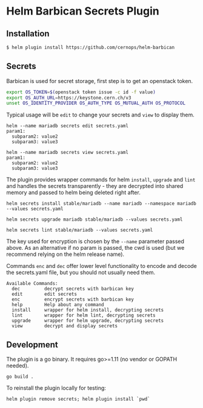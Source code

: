 # Helm Barbican Secrets Plugin

## Installation

```bash
$ helm plugin install https://github.com/cernops/helm-barbican
```

## Secrets

Barbican is used for secret storage, first step is to get an openstack token.

```bash
export OS_TOKEN=$(openstack token issue -c id -f value)
export OS_AUTH_URL=https://keystone.cern.ch/v3
unset OS_IDENTITY_PROVIDER OS_AUTH_TYPE OS_MUTUAL_AUTH OS_PROTOCOL
```

Typical usage will be `edit` to change your secrets and `view` to display them.

```
helm --name mariadb secrets edit secrets.yaml
param1:
  subparam2: value2
  subparam3: value3

helm --name mariadb secrets view secrets.yaml
param1:
  subparam2: value2
  subparam3: value3
```

The plugin provides wrapper commands for helm `install`, `upgrade` and `lint`
and handles the secrets transparently - they are decrypted into shared memory
and passed to helm being deleted right after.

```
helm secrets install stable/mariadb --name mariadb --namespace mariadb --values secrets.yaml

helm secrets upgrade mariadb stable/mariadb --values secrets.yaml

helm secrets lint stable/mariadb --values secrets.yaml
```

The key used for encryption is chosen by the `--name` parameter
passed above. As an alternative if no param is passed, the cwd is used (but we
recommend relying on the helm release name).

Commands `enc` and `dec` offer lower level functionality to encode and decode
the secrets.yaml file, but you should not usually need them.

```
Available Commands:
  dec         decrypt secrets with barbican key
  edit        edit secrets
  enc         encrypt secrets with barbican key
  help        Help about any command
  install     wrapper for helm install, decrypting secrets
  lint        wrapper for helm lint, decrypting secrets
  upgrade     wrapper for helm upgrade, decrypting secrets
  view        decrypt and display secrets
```

## Development

The plugin is a go binary. It requires go>=1.11 (no vendor or GOPATH needed).
```
go build .
```

To reinstall the plugin locally for testing:
```
helm plugin remove secrets; helm plugin install `pwd`
```
